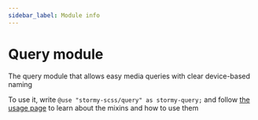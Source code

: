 ```yaml
---
sidebar_label: Module info
---
```


# Query module

The query module that allows easy media queries with clear device-based naming

To use it, write `@use "stormy-scss/query" as stormy-query;` and follow [the usage page](./02-usage) to learn about the mixins and how to use them
